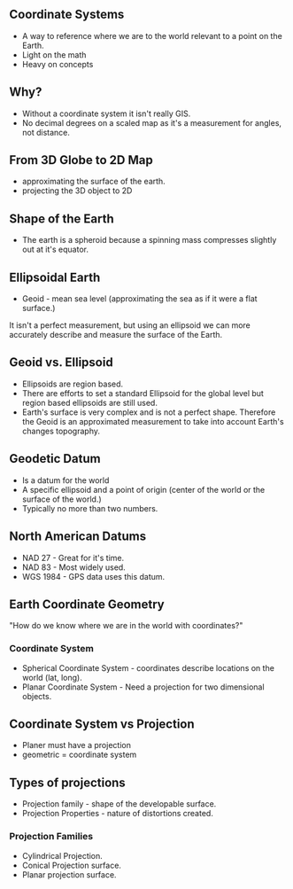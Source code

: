 
## Coordinate Systems 

- A way to reference where we are to the world relevant to a point on the Earth.
- Light on the math
- Heavy on concepts

## Why?

- Without a coordinate system it isn't really GIS.
- No decimal degrees on a scaled map as it's a measurement for angles, not distance.

## From 3D Globe to 2D Map

- approximating the surface of the earth.
- projecting the 3D object to 2D

## Shape of the Earth

- The earth is a spheroid because a spinning mass compresses slightly out at it's equator.

## Ellipsoidal Earth

- Geoid - mean sea level (approximating the sea as if it were a flat surface.)

It isn't a perfect measurement, but using an ellipsoid we can more accurately describe and measure the surface of the Earth.

## Geoid vs. Ellipsoid 

- Ellipsoids are region based. 
- There are efforts to set a standard Ellipsoid for the global level but region based ellipsoids are still used.
- Earth's surface is very complex and is not a perfect shape. Therefore the Geoid is an approximated measurement to take into account Earth's changes topography.

## Geodetic Datum

- Is a datum for the world
- A specific ellipsoid and a point of origin (center of the world or the surface of the world.)
- Typically no more than two numbers.

## North American Datums


- NAD 27 - Great for it's time.
- NAD 83 - Most widely used.
- WGS 1984 - GPS data uses this datum.


## Earth Coordinate Geometry

"How do we know where we are in the world with coordinates?"

### Coordinate System

- Spherical Coordinate System - coordinates describe locations on the world (lat, long).
- Planar Coordinate System - Need a projection for two dimensional objects.

## Coordinate System vs Projection

- Planer must have a projection
- geometric = coordinate system

## Types of projections

- Projection family - shape of the developable surface.
- Projection Properties - nature of distortions created.

### Projection Families

- Cylindrical Projection.
- Conical Projection surface.
- Planar projection surface.